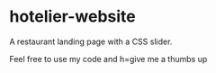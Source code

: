 # hotelier-website
A restaurant landing page with  a CSS slider.


Feel free to use my code and h=give me a thumbs up
